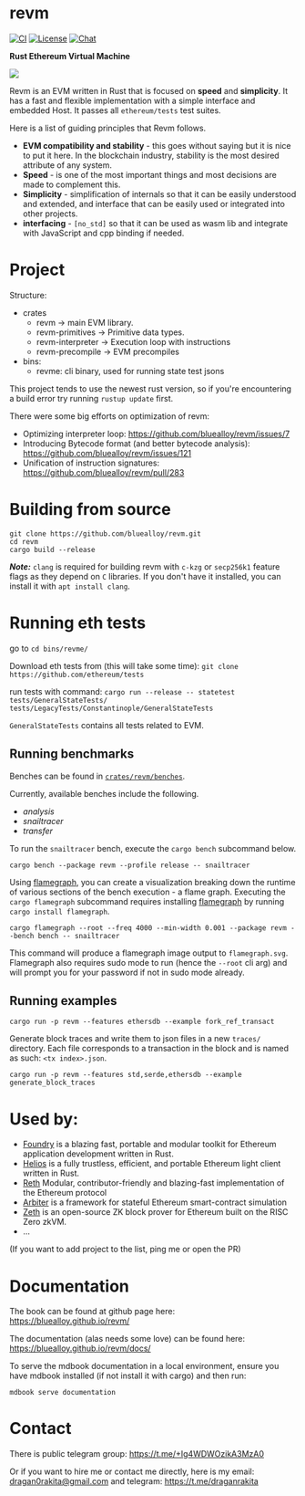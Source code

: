 # revm

[![CI](https://github.com/bluealloy/revm/actions/workflows/ci.yml/badge.svg)][gh-ci]
[![License](https://img.shields.io/badge/License-MIT-orange.svg)][mit-license]
[![Chat][tg-badge]][tg-url]

[mit-license]: https://opensource.org/license/mit/
[gh-ci]: https://github.com/bluealloy/revm/actions/workflows/ci.yml
[tg-url]: https://t.me/+Ig4WDWOzikA3MzA0
[tg-badge]: https://img.shields.io/badge/chat-telegram-blue
 
**Rust Ethereum Virtual Machine**

![](./assets/revm-banner.png)

Revm is an EVM written in Rust that is focused on **speed** and **simplicity**.
It has a fast and flexible implementation with a simple interface and embedded Host.
It passes all `ethereum/tests` test suites.

Here is a list of guiding principles that Revm follows.

* **EVM compatibility and stability** - this goes without saying but it is nice to put it here. In the blockchain industry, stability is the most desired attribute of any system.
* **Speed** - is one of the most important things and most decisions are made to complement this.
* **Simplicity** - simplification of internals so that it can be easily understood and extended, and interface that can be easily used or integrated into other projects.
* **interfacing** - `[no_std]` so that it can be used as wasm lib and integrate with JavaScript and cpp binding if needed.

# Project

Structure:

* crates
  * revm -> main EVM library.
  * revm-primitives -> Primitive data types.
  * revm-interpreter -> Execution loop with instructions
  * revm-precompile -> EVM precompiles
* bins:
  * revme: cli binary, used for running state test jsons

This project tends to use the newest rust version, so if you're encountering a build error try running `rustup update` first.

There were some big efforts on optimization of revm:

* Optimizing interpreter loop: https://github.com/bluealloy/revm/issues/7
* Introducing Bytecode format (and better bytecode analysis): https://github.com/bluealloy/revm/issues/121
* Unification of instruction signatures: https://github.com/bluealloy/revm/pull/283

# Building from source

```shell
git clone https://github.com/bluealloy/revm.git
cd revm
cargo build --release
```

**_Note:_** `clang` is required for building revm with `c-kzg` or `secp256k1` feature flags as they depend on `C` libraries. If you don't have it installed, you can install it with `apt install clang`.

# Running eth tests

go to `cd bins/revme/`

Download eth tests from (this will take some time): `git clone https://github.com/ethereum/tests`

run tests with command: `cargo run --release -- statetest tests/GeneralStateTests/ tests/LegacyTests/Constantinople/GeneralStateTests`

`GeneralStateTests` contains all tests related to EVM.

## Running benchmarks

Benches can be found in [`crates/revm/benches`](./crates/revm/benches).

Currently, available benches include the following.
- *analysis*
- *snailtracer*
- *transfer*

To run the `snailtracer` bench, execute the `cargo bench` subcommand below.

```shell
cargo bench --package revm --profile release -- snailtracer
```

Using [flamegraph][flamegraph], you can create a visualization breaking down the runtime of various
sections of the bench execution - a flame graph. Executing the `cargo flamegraph` subcommand requires
installing [flamegraph][flamegraph] by running `cargo install flamegraph`.

```shell
cargo flamegraph --root --freq 4000 --min-width 0.001 --package revm --bench bench -- snailtracer
```

This command will produce a flamegraph image output to `flamegraph.svg`.
Flamegraph also requires sudo mode to run (hence the `--root` cli arg) and will prompt you for your password if not in sudo mode already.

[flamegraph]: https://docs.rs/crate/flamegraph/0.1.6

## Running examples

```shell
cargo run -p revm --features ethersdb --example fork_ref_transact
```

Generate block traces and write them to json files in a new `traces/` directory.
Each file corresponds to a transaction in the block and is named as such: `<tx index>.json`.

```shell
cargo run -p revm --features std,serde,ethersdb --example generate_block_traces
```

# Used by:

* [Foundry](https://github.com/foundry-rs/foundry) is a blazing fast, portable and modular toolkit for Ethereum application development written in Rust.
* [Helios](https://github.com/a16z/helios) is a fully trustless, efficient, and portable Ethereum light client written in Rust.
* [Reth](https://github.com/paradigmxyz/reth) Modular, contributor-friendly and blazing-fast implementation of the Ethereum protocol
* [Arbiter](https://github.com/primitivefinance/arbiter) is a framework for stateful Ethereum smart-contract simulation
* [Zeth](https://github.com/risc0/zeth) is an open-source ZK block prover for Ethereum built on the RISC Zero zkVM.
* ...

(If you want to add project to the list, ping me or open the PR)

# Documentation

The book can be found at github page here: https://bluealloy.github.io/revm/

The documentation (alas needs some love) can be found here: https://bluealloy.github.io/revm/docs/

To serve the mdbook documentation in a local environment, ensure you have mdbook installed (if not install it with cargo) and then run:

```shell
mdbook serve documentation
```

# Contact

There is public telegram group: https://t.me/+Ig4WDWOzikA3MzA0

Or if you want to hire me or contact me directly, here is my email: dragan0rakita@gmail.com and telegram: https://t.me/draganrakita
